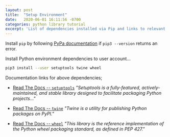 ```yaml
---
layout: post
title:  "Setup Environment"
date:   2020-06-01 16:11:56 -0700
categories: python library tutorial
excerpt: 'List of dependencies installed via Pip and links to relevant documentation'
---
```




Install `pip` by following [PyPa documentation](https://pip.pypa.io/en/stable/installing/) if `pip3 --version` returns an error.


Install Python environment dependencies to user account...


```bash
pip3 install --user setuptools twine wheel
```


Documentation links for above dependencies;


- [Read The Docs -- `setuptools`](https://setuptools.readthedocs.io/en/latest/) _"Setuptools is a fully-featured, actively-maintained, and stable library designed to facilitate packaging Python projects..."_

- [Read The Docs -- `twine`](https://twine.readthedocs.io) _"Twine is a utility for publishing Python packages on PyPI."_

- [Read The Docs -- `wheel`](https://wheel.readthedocs.io) _"This library is the reference implementation of the Python wheel packaging standard, as defined in PEP 427."_
